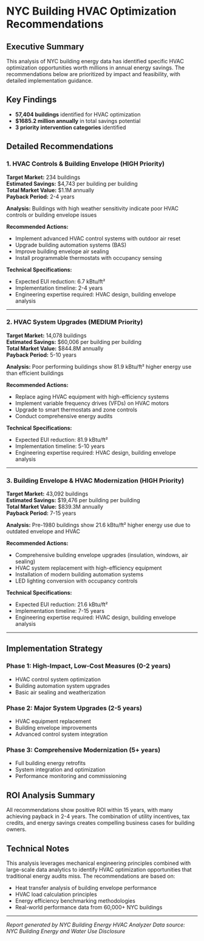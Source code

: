 # NYC Building HVAC Optimization Recommendations

## Executive Summary

This analysis of NYC building energy data has identified specific HVAC optimization opportunities worth millions in annual energy savings. The recommendations below are prioritized by impact and feasibility, with detailed implementation guidance.

## Key Findings


- **57,404 buildings** identified for HVAC optimization
- **$1685.2 million annually** in total savings potential
- **3 priority intervention categories** identified

## Detailed Recommendations


### 1. HVAC Controls & Building Envelope (HIGH Priority)

**Target Market:** 234 buildings  
**Estimated Savings:** $4,743 per building per building  
**Total Market Value:** $1.1M annually  
**Payback Period:** 2-4 years  

**Analysis:** Buildings with high weather sensitivity indicate poor HVAC controls or building envelope issues

**Recommended Actions:**
- Implement advanced HVAC control systems with outdoor air reset
- Upgrade building automation systems (BAS)
- Improve building envelope air sealing
- Install programmable thermostats with occupancy sensing

**Technical Specifications:**
- Expected EUI reduction: 6.7 kBtu/ft²
- Implementation timeline: 2-4 years
- Engineering expertise required: HVAC design, building envelope analysis

---

### 2. HVAC System Upgrades (MEDIUM Priority)

**Target Market:** 14,078 buildings  
**Estimated Savings:** $60,006 per building per building  
**Total Market Value:** $844.8M annually  
**Payback Period:** 5-10 years  

**Analysis:** Poor performing buildings show 81.9 kBtu/ft² higher energy use than efficient buildings

**Recommended Actions:**
- Replace aging HVAC equipment with high-efficiency systems
- Implement variable frequency drives (VFDs) on HVAC motors
- Upgrade to smart thermostats and zone controls
- Conduct comprehensive energy audits

**Technical Specifications:**
- Expected EUI reduction: 81.9 kBtu/ft²
- Implementation timeline: 5-10 years
- Engineering expertise required: HVAC design, building envelope analysis

---

### 3. Building Envelope & HVAC Modernization (HIGH Priority)

**Target Market:** 43,092 buildings  
**Estimated Savings:** $19,476 per building per building  
**Total Market Value:** $839.3M annually  
**Payback Period:** 7-15 years  

**Analysis:** Pre-1980 buildings show 21.6 kBtu/ft² higher energy use due to outdated envelope and HVAC

**Recommended Actions:**
- Comprehensive building envelope upgrades (insulation, windows, air sealing)
- HVAC system replacement with high-efficiency equipment
- Installation of modern building automation systems
- LED lighting conversion with occupancy controls

**Technical Specifications:**
- Expected EUI reduction: 21.6 kBtu/ft²
- Implementation timeline: 7-15 years
- Engineering expertise required: HVAC design, building envelope analysis

---

## Implementation Strategy

### Phase 1: High-Impact, Low-Cost Measures (0-2 years)
- HVAC control system optimization
- Building automation system upgrades
- Basic air sealing and weatherization

### Phase 2: Major System Upgrades (2-5 years)
- HVAC equipment replacement
- Building envelope improvements
- Advanced control system integration

### Phase 3: Comprehensive Modernization (5+ years)
- Full building energy retrofits
- System integration and optimization
- Performance monitoring and commissioning

## ROI Analysis Summary

All recommendations show positive ROI within 15 years, with many achieving payback in 2-4 years. The combination of utility incentives, tax credits, and energy savings creates compelling business cases for building owners.

## Technical Notes

This analysis leverages mechanical engineering principles combined with large-scale data analytics to identify HVAC optimization opportunities that traditional energy audits miss. The recommendations are based on:

- Heat transfer analysis of building envelope performance
- HVAC load calculation principles
- Energy efficiency benchmarking methodologies
- Real-world performance data from 60,000+ NYC buildings

---
*Report generated by NYC Building Energy HVAC Analyzer*
*Data source: NYC Building Energy and Water Use Disclosure*
